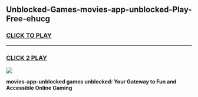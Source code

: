 
## Unblocked-Games-movies-app-unblocked-Play-Free-ehucg
<h3>
<a href="https://premium76.site?title=movies-app-unblocked&ref=18A1">CLICK TO PLAY</a></h3>
<hr>

<h3>
<a href="https://premium76.site?title=movies-app-unblocked&ref=18A1">CLICK 2 PLAY</a>
  
</h3>

<a href="https://premium76.site?title=movies-app-unblocked&ref=18A1"><img src="https://clearcache.store/games.png"></a>


**movies-app-unblocked games unblocked: Your Gateway to Fun and Accessible Online Gaming**

